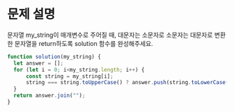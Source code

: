 # 문제 설명

문자열 my_string이 매개변수로 주어질 때, 대문자는 소문자로 소문자는 대문자로 변환한 문자열을 return하도록 solution 함수를 완성해주세요.


``` javascript
function solution(my_string) {
  let answer = [];
  for (let i = 0; i<my_string.length; i++) {
      const string = my_string[i];
      string === string.toUpperCase() ? answer.push(string.toLowerCase()) : answer.push(string.toUpperCase());
  }
  return answer.join("");
}
```
